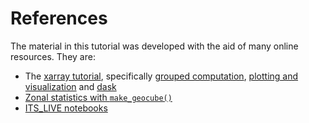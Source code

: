 # References 

The material in this tutorial was developed with the aid of many online resources. 
They are: 
- The [xarray tutorial](https://tutorial.xarray.dev/intro.html), specifically [grouped computation](https://tutorial.xarray.dev/fundamentals/03.2_groupby_with_xarray.html), [plotting and visualization](https://tutorial.xarray.dev/fundamentals/04.0_plotting.html) and [dask](https://tutorial.xarray.dev/intermediate/xarray_and_dask.html)
- [Zonal statistics with `make_geocube()`](https://corteva.github.io/geocube/html/examples/zonal_statistics.html)
- [ITS_LIVE notebooks](https://github.com/nasa-jpl/its_live)
